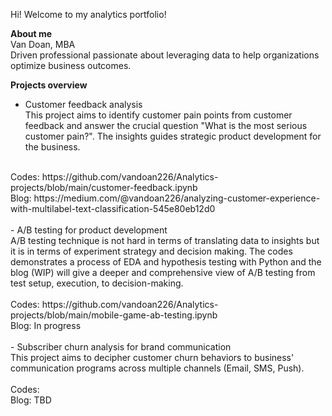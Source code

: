 Hi! Welcome to my analytics portfolio!

**About me** <br>
	Van Doan, MBA <br>
	Driven professional passionate about leveraging data to help organizations optimize business outcomes.

**Projects overview**
- Customer feedback analysis <br>
This project aims to identify customer pain points from customer feedback and answer the crucial question "What is the most serious customer pain?". The insights guides strategic product development for the business. <br>
<br>
  Codes: https://github.com/vandoan226/Analytics-projects/blob/main/customer-feedback.ipynb <br>
  Blog: https://medium.com/@vandoan226/analyzing-customer-experience-with-multilabel-text-classification-545e80eb12d0
 <br>
 <br>
- A/B testing for product development <br>
A/B testing technique is not hard in terms of translating data to insights but it is in terms of experiment strategy and decision making. The codes demonstrates a process of EDA and hypothesis testing with Python and the blog (WIP) will give a deeper and comprehensive view of A/B testing from test setup, execution, to decision-making.
<br>
<br>
Codes: https://github.com/vandoan226/Analytics-projects/blob/main/mobile-game-ab-testing.ipynb <br>
  Blog: In progress
  
  <br>
  <br>
- Subscriber churn analysis for brand communication <br>
This project aims to decipher customer churn behaviors to business' communication programs across multiple channels (Email, SMS, Push).
<br>
<br>
Codes: <br>
Blog: TBD <br>
  <br>

